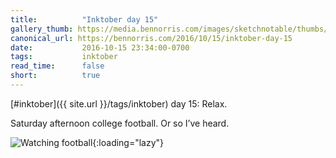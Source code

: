 ```yaml
---
title:          "Inktober day 15"
gallery_thumb: https://media.bennorris.com/images/sketchnotable/thumbs/inktober-day-15.jpg
canonical_url: https://bennorris.com/2016/10/15/inktober-day-15
date:           2016-10-15 23:34:00-0700
tags:           inktober
read_time:      false
short:          true
---
```

[#inktober]({{ site.url }}/tags/inktober) day 15: Relax.

Saturday afternoon college football. Or so I’ve heard.

![Watching football](https://media.bennorris.com/images/sketchnotable/inktober-2016/inktober-day-15.jpg){:loading="lazy"}
